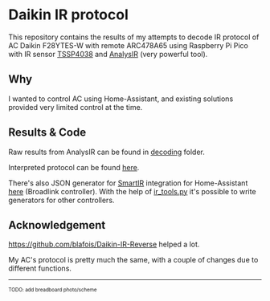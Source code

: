 # Daikin IR protocol 

This repository contains the results of my attempts to decode IR protocol of AC Daikin F28YTES-W with remote ARC478A65 using Raspberry Pi Pico with IR sensor [TSSP4038](https://www.vishay.com/docs/82458/tssp40.pdf) and [AnalysIR](https://www.analysir.com/) (very powerful tool).

## Why
I wanted to control AC using Home-Assistant, and existing solutions provided very limited control at the time.

## Results & Code
Raw results from AnalysIR can be found in [decoding](decoding/) folder. 

Interpreted protocol can be found [here](src/daikin_ac_state.py).

There's also JSON generator for [SmartIR](https://github.com/smartHomeHub/SmartIR) integration for Home-Assistant [here](src/smartir/smartir_generator.py) (Broadlink controller). With the help of [ir_tools.py](src/smartir/ir_tools.py) it's possible to write generators for other controllers.


## Acknowledgement
https://github.com/blafois/Daikin-IR-Reverse helped a lot. 

My AC's protocol is pretty much the same, with a couple of changes due to different functions.


---

<sup><sub>TODO: add breadboard photo/scheme</sub></sup>

